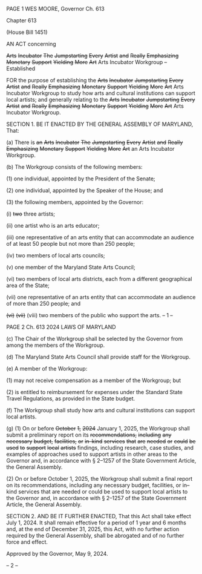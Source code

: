 PAGE 1
WES MOORE, Governor Ch. 613

Chapter 613

(House Bill 1451)

AN ACT concerning

~~Arts~~ ~~Incubator~~ ~~The~~ ~~Jumpstarting~~ ~~Every~~ ~~Artist~~ ~~and~~ ~~Really~~ ~~Emphasizing~~
~~Monetary~~ ~~Support~~ ~~Yielding~~ ~~More~~ ~~Art~~ Arts Incubator Workgroup – Established

FOR the purpose of establishing the ~~Arts~~ ~~Incubator~~ ~~Jumpstarting~~ ~~Every~~ ~~Artist~~ ~~and~~ ~~Really~~
~~Emphasizing~~ ~~Monetary~~ ~~Support~~ ~~Yielding~~ ~~More~~ ~~Art~~ Arts Incubator Workgroup to
study how arts and cultural institutions can support local artists; and generally
relating to the ~~Arts~~ ~~Incubator~~ ~~Jumpstarting~~ ~~Every~~ ~~Artist~~ ~~and~~ ~~Really~~ ~~Emphasizing~~
~~Monetary~~ ~~Support~~ ~~Yielding~~ ~~More~~ ~~Art~~ Arts Incubator Workgroup.

SECTION 1. BE IT ENACTED BY THE GENERAL ASSEMBLY OF MARYLAND,
That:

(a) There is ~~an~~ ~~Arts~~ ~~Incubator~~ ~~The~~ ~~Jumpstarting~~ ~~Every~~ ~~Artist~~ ~~and~~ ~~Really~~
~~Emphasizing~~ ~~Monetary~~ ~~Support~~ ~~Yielding~~ ~~More~~ ~~Art~~ an Arts Incubator Workgroup.

(b) The Workgroup consists of the following members:

(1) one individual, appointed by the President of the Senate;

(2) one individual, appointed by the Speaker of the House; and

(3) the following members, appointed by the Governor:

(i) ~~two~~ three artists;

(ii) one artist who is an arts educator;

(iii) one representative of an arts entity that can accommodate an
audience of at least 50 people but not more than 250 people;

(iv) two members of local arts councils;

(v) one member of the Maryland State Arts Council;

(vi) two members of local arts districts, each from a different
geographical area of the State;

(vii) one representative of an arts entity that can accommodate an
audience of more than 250 people; and

~~(vi)~~ ~~(vii)~~ (viii) two members of the public who support the arts.
– 1 –

PAGE 2
Ch. 613 2024 LAWS OF MARYLAND

(c) The Chair of the Workgroup shall be selected by the Governor from among the
members of the Workgroup.

(d) The Maryland State Arts Council shall provide staff for the Workgroup.

(e) A member of the Workgroup:

(1) may not receive compensation as a member of the Workgroup; but

(2) is entitled to reimbursement for expenses under the Standard State
Travel Regulations, as provided in the State budget.

(f) The Workgroup shall study how arts and cultural institutions can support
local artists.

(g) (1) On or before ~~October~~ ~~1,~~ ~~2024~~ January 1, 2025, the Workgroup shall
submit a preliminary report on its ~~recommendations,~~ ~~including~~ ~~any~~ ~~necessary~~ ~~budget,~~
~~facilities,~~ ~~or~~ ~~in–kind~~ ~~services~~ ~~that~~ ~~are~~ ~~needed~~ ~~or~~ ~~could~~ ~~be~~ ~~used~~ ~~to~~ ~~support~~ ~~local~~ ~~artists~~
findings, including research, case studies, and examples of approaches used to support
artists in other areas to the Governor and, in accordance with § 2–1257 of the State
Government Article, the General Assembly.

(2) On or before October 1, 2025, the Workgroup shall submit a final report
on its recommendations, including any necessary budget, facilities, or in–kind services that
are needed or could be used to support local artists to the Governor and, in accordance with
§ 2–1257 of the State Government Article, the General Assembly.

SECTION 2. AND BE IT FURTHER ENACTED, That this Act shall take effect July
1, 2024. It shall remain effective for a period of 1 year and 6 months and, at the end of
December 31, 2025, this Act, with no further action required by the General Assembly, shall
be abrogated and of no further force and effect.

Approved by the Governor, May 9, 2024.

– 2 –